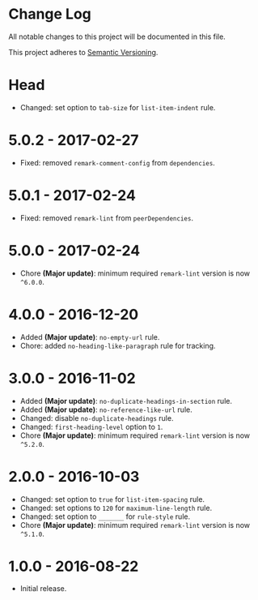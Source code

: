 # Change Log

All notable changes to this project will be documented in this file.

This project adheres to [Semantic Versioning](http://semver.org/).

# Head

-   Changed: set option to `tab-size` for `list-item-indent` rule.

# 5.0.2 - 2017-02-27

-   Fixed: removed `remark-comment-config` from `dependencies`.

# 5.0.1 - 2017-02-24

-   Fixed: removed `remark-lint` from `peerDependencies`.

# 5.0.0 - 2017-02-24

-   Chore **(Major update)**: minimum required `remark-lint` version is now `^6.0.0`.

# 4.0.0 - 2016-12-20

-   Added **(Major update)**: `no-empty-url` rule.
-   Chore: added `no-heading-like-paragraph` rule for tracking.

# 3.0.0 - 2016-11-02

-   Added **(Major update)**: `no-duplicate-headings-in-section` rule.
-   Added **(Major update)**: `no-reference-like-url` rule.
-   Changed: disable `no-duplicate-headings` rule.
-   Changed: `first-heading-level` option to `1`.
-   Chore **(Major update)**: minimum required `remark-lint` version is now `^5.2.0`.

# 2.0.0 - 2016-10-03

-   Changed: set option to `true` for `list-item-spacing` rule.
-   Changed: set options to `120` for `maximum-line-length` rule.
-   Changed: set option to `_______` for `rule-style` rule.
-   Chore **(Major update)**: minimum required `remark-lint` version is now `^5.1.0`.

# 1.0.0 - 2016-08-22

-   Initial release.
